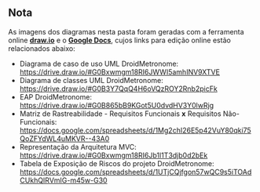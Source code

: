 Nota
----

As imagens dos diagramas nesta pasta foram geradas com a ferramenta online [**draw.io**](https://www.draw.io/) e o [**Google Docs**](https://docs.google.com), cujos links para edição online estão relacionados abaixo:

* Diagrama de caso de uso UML DroidMetronome: https://drive.draw.io/#G0Bxwmgm18RI6JWWI5amhINV9XTVE
* Diagrama de classes UML DroidMetronome: https://drive.draw.io/#G0B3Y7QqQ4H6oVQzROY2Rnb2picFk
* EAP DroidMetronome: https://drive.draw.io/#G0B865bB9KGot5U0dvdHV3Y0lwRjg
* Matriz de Rastreabilidade - Requisitos Funcionais **x** Requisitos Não-Funcionais: https://docs.google.com/spreadsheets/d/1Mg2chI26E5p42VuY80qki75QoZFYdWL4uMKVR--43A0
* Representação da Arquitetura MVC: https://drive.draw.io/#G0Bxwmgm18RI6Jb1l1T3djb0d2bEk
* Tabela de Exposição de Riscos do projeto DroidMetronome: https://docs.google.com/spreadsheets/d/1UTjCQjfgon57wQC9s5iTOAdCUkhQIRVmIG-m45w-G30
